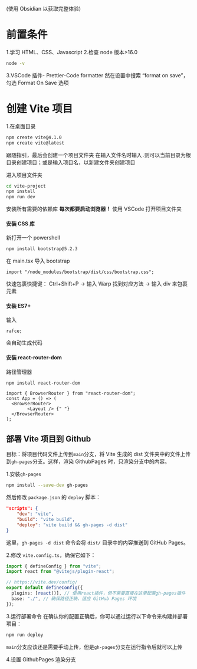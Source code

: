 (使用 Obsidian 以获取完整体验)

# 前置条件

1.学习 HTML、CSS、Javascript 2.检查 node 版本>16.0

```bash
node -v
```

3.VSCode 插件- Prettier-Code formatter
然在设置中搜索 “format on save”，勾选 Format On Save 选项

# 创建 Vite 项目

1.在桌面目录

```bash
npm create vite@4.1.0
npm create vite@latest
```

跟随指引，最后会创建一个项目文件夹
在输入文件名时输入`.`则可以当前目录为根目录创建项目；或是输入项目名，以新建文件夹创建项目

进入项目文件夹

```bash
cd vite-project
npm install
npm run dev
```

安装所有需要的依赖库
**每次都要启动浏览器！**
使用 VSCode 打开项目文件夹

#### 安装 CSS 库

新打开一个 powershell

```bash
npm install bootstrap@5.2.3
```

在 main.tsx 导入 bootstrap

```tsx
import "/node_modules/bootstrap/dist/css/bootstrap.css";
```

快速包裹快捷键：
Ctrl+Shift+P -> 输入 Warp 找到对应方法 -> 输入 div 来包裹元素

#### 安装 ES7+

输入

```tsx
rafce;
```

会自动生成代码

#### 安装 react-router-dom

路径管理器

```bash
npm install react-router-dom
```

```tsx
import { BrowserRouter } from "react-router-dom";
const App = () => (
  <BrowserRouter>
        <Layout /> {" "}
  </BrowserRouter>
);
```

## 部署 Vite 项目到 Github

目标：将项目代码文件上传到`main`分支，将 Vite 生成的 dist 文件夹中的文件上传到`gh-pages`分支。这样，渲染 GithubPages 时，只渲染分支中的内容。

1.安装`gh-pages`

```bash
npm install --save-dev gh-pages
```

然后修改 `package.json` 的 `deploy` 脚本：

```json
"scripts": {
	"dev": "vite",
	"build": "vite build",
	"deploy": "vite build && gh-pages -d dist"
}
```

这里，`gh-pages -d dist` 命令会将 `dist/` 目录中的内容推送到 GitHub Pages。

2.修改 `vite.config.ts`，确保它如下：

```ts
import { defineConfig } from "vite";
import react from "@vitejs/plugin-react";

// https://vite.dev/config/
export default defineConfig({
  plugins: [react()], // 使用react插件，但不需要直接在这里配置gh-pages插件
  base: "./", // 确保路径正确，适应 GitHub Pages 环境
});
```

3.运行部署命令
在确认你的配置正确后，你可以通过运行以下命令来构建并部署项目：

```bash
npm run deploy
```

`main`分支应该还是需要手动上传，但是`gh-pages`分支在运行指令后就可以上传

4.设置 GithubPages 渲染分支
